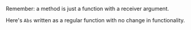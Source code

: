 


Remember: a method is just a function with a receiver argument.

Here's `Abs` written as a regular function with no change in functionality.

